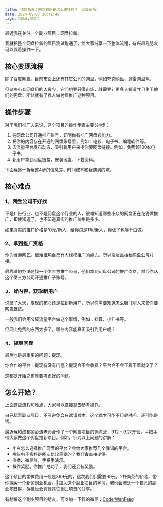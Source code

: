 ```yaml
---
title: 项目拆解：网盘拉新是怎么赚钱的？（无废话版）
date: 2024-09-07 20:41:49
tags: [副业,项目]
---
```


最近我在关注一个副业项目：网盘拉新。

我就把整个网盘拉新的项目测试跑通了，给大家分享一下整体流程，有兴趣的朋友可以跟着操作一下。

## 核心变现流程

除了百度网盘，目前市面上还有其它公司的网盘，例如夸克网盘、迅雷网盘等。

但这些小众网盘用的人很少，它们想要获得市场，就需要让更多人知道并且使用他们的网盘，所以就有了找人做付费推广这种项目。

## 操作步骤

对于我们推广人来说，这个项目的操作步骤主要分4步：

1. 在网盘公司开通推广账号，证明你有推广网盘的能力。
2. 把你的内容存在开通的网盘账号里，例如：电影、电子书、编程软件等。
3. 去流量平台发布动态，吸引新用户来找你要网盘链接。例如：免费领100本电子书。
4. 新用户拿到网盘链接，安装网盘、下载资料。

下面我逐一拆解这4步的信息差、时间成本和我遇到的坑。

## 核心难点



### 1、网盘公司不好找

不是广告行业、也不是网盘这个行业的人，很难知道哪些小众的网盘正在花钱做推广，即使知道了，也不知道真实的推广价格是多少。

如果真实的推广价格是10元/新人，给你的是1毛/新人，你做了也等于白做。


### 2、拿到推广资格

作为普通网民，很难证明自己有大规模推广的能力。所以没法直接和网盘公司对接。

最靠谱的办法是找一个第三方推广公司，他们拿到网盘公司的推广资格，然后你从这个第三方公司开通推广子账号。

### 3、好内容，获取新用户

说破了大天，变现的核心还是拉到新用户，所以你需要知道怎么吸引别人来找你要网盘链接。

一般我们会用公域流量平台做这个事情，例如：抖音、小红书等。

但网上免费的东西太多了，哪些内容能真正吸引到用户呢？

### 4、提现问题

最后也是最重要的问题：提现。

你合作的平台：提现有没有门槛？提现会不会收费？平台会不会干着干着就没了？

这都是开始之前就要考虑好的问题。

## 怎么开始？

上面这些流程和难点，大家可以直接拿去参考操作。

自己探索副业项目，不可避免会有试错成本，这个成本可能不只是时间，还可能是钱。

最近我和成都的彭涛老师合作了一个网盘项目的训练营，9.12 - 9.27开营，手把手带大家做这个网盘拉新项目。例如，针对以上问题的讲解：

- 小白怎么选择推广网盘的平台？会给大家推荐几个靠谱的平台。
- 哪些电子资料是网友比较需要的？我们会直接提供。
- 直播、微信群，手把手演示。
- 操作奖励。你推广成功了，我们还会有奖励。

这个项目的带教费用一般是399元的，这次我们只需要69元。2杯奶茶的价格，带你探索一个新的副业机会。🎁加入这个副业项目的学习，我也会赠送一个自己的副业项目群，群里也会有我其它副业项目的分享。

有想做这个副业项目的朋友，可以加一下我的微信：[CoderWanFeng](https://mp.weixin.qq.com/s/8x7c9qiAneTsDJq9JnWLgA)









